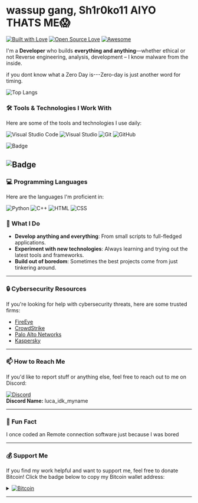 # wassup gang,  Sh1r0ko11 AIYO THATS ME😱

[![Built with Love](https://forthebadge.com/images/badges/built-with-love.png)](https://github.com/YourUsername)
[![Open Source Love](https://badges.frapsoft.com/os/v2/open-source.svg?v=103)](https://github.com/YourUsername)
[![Awesome](https://cdn.rawgit.com/sindresorhus/awesome/d7305f38d29fed78fa85652e3a63e154dd8e8829/media/badge.svg)](https://github.com/YourUsername)

I'm a **Developer** who builds **everything and anything**—whether ethical or not
Reverse engineering, analysis, development – I know malware from the inside.

if you dont know what a Zero Day is---Zero-day is just another word for timing.


![Top Langs](https://github-readme-stats.vercel.app/api/top-langs/?username=Sh1r0ko11&layout=compact&theme=tokyonight)

### 🛠️ Tools & Technologies I Work With

Here are some of the tools and technologies I use daily:



![Visual Studio Code](https://img.shields.io/badge/Visual_Studio_Code-0078D4?style=for-the-badge&logo=visual%20studio%20code&logoColor=white)
![Visual Studio](https://img.shields.io/badge/Visual_Studio-5C2D91?style=for-the-badge&logo=visual%20studio&logoColor=white)
![Git](https://img.shields.io/badge/Git-F05032?style=for-the-badge&logo=git&logoColor=white)
![GitHub](https://img.shields.io/badge/GitHub-100000?style=for-the-badge&logo=github&logoColor=white)

![Badge](https://www.codestring.co.uk/wp-content/uploads/2016/07/VisualStudio.png) 

![Badge](https://upload.wikimedia.org/wikipedia/commons/thumb/9/9a/Visual_Studio_Code_1.35_icon.svg/2048px-Visual_Studio_Code_1.35_icon.svg.png) 
---

### 💻 Programming Languages

Here are the languages I'm proficient in:

![Python](https://img.shields.io/badge/Python-3776AB?style=for-the-badge&logo=python&logoColor=white)
![C++](https://img.shields.io/badge/C%2B%2B-00599C?style=for-the-badge&logo=c%2B%2B&logoColor=white)
![HTML](https://img.shields.io/badge/HTML5-E34F26?style=for-the-badge&logo=html5&logoColor=white)
![CSS](https://img.shields.io/badge/CSS3-1572B6?style=for-the-badge&logo=css3&logoColor=white)


### 🚀 What I Do

- **Develop anything and everything**: From small scripts to full-fledged applications.
- **Experiment with new technologies**: Always learning and trying out the latest tools and frameworks.
- **Build out of boredom**: Sometimes the best projects come from just tinkering around.

---

### 🔒 Cybersecurity Resources

If you're looking for help with cybersecurity threats, here are some trusted firms:

- [FireEye](https://www.mandiant.com/)
- [CrowdStrike](https://www.crowdstrike.com/)
- [Palo Alto Networks](https://www.paloaltonetworks.com/)
- [Kaspersky](https://www.kaspersky.com/)

---

### 📫 How to Reach Me

If you'd like to report stuff or anything else, feel free to reach out to me on Discord:

[![Discord](https://img.shields.io/badge/Discord-7289DA?style=for-the-badge&logo=discord&logoColor=white)](https://discord.com/users/YourDiscordID)  
**Discord Name:** luca_idk_myname

---



### 🎉 Fun Fact

I once coded an Remote connection software just because I was bored

---

### 💰 Support Me

If you find my work helpful and want to support me, feel free to donate Bitcoin! Click the badge below to copy my Bitcoin wallet address:

<details>
<summary><a href="#" onclick="navigator.clipboard.writeText('bc1qfx23gwsjtpaefw7tpe23f7fhsswtzjxhqasu9r').then(() => alert('Bitcoin address copied to clipboard! 🎉'))"><img src="https://img.shields.io/badge/Bitcoin-000000?style=for-the-badge&logo=bitcoin&logoColor=white" alt="Bitcoin"></a></summary>
<br>
My Bitcoin wallet address: <code>bc1qfx23gwsjtpaefw7tpe23f7fhsswtzjxhqasu9r</code>
</details>

---


